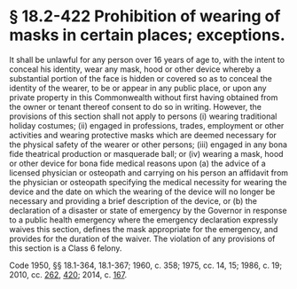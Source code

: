 # § 18.2-422 Prohibition of wearing of masks in certain places; exceptions.

<p>It shall be unlawful for any person over 16 years of age to, with the intent to conceal his identity, wear any mask, hood or other device whereby a substantial portion of the face is hidden or covered so as to conceal the identity of the wearer, to be or appear in any public place, or upon any private property in this Commonwealth without first having obtained from the owner or tenant thereof consent to do so in writing. However, the provisions of this section shall not apply to persons (i) wearing traditional holiday costumes; (ii) engaged in professions, trades, employment or other activities and wearing protective masks which are deemed necessary for the physical safety of the wearer or other persons; (iii) engaged in any bona fide theatrical production or masquerade ball; or (iv) wearing a mask, hood or other device for bona fide medical reasons upon (a) the advice of a licensed physician or osteopath and carrying on his person an affidavit from the physician or osteopath specifying the medical necessity for wearing the device and the date on which the wearing of the device will no longer be necessary and providing a brief description of the device, or (b) the declaration of a disaster or state of emergency by the Governor in response to a public health emergency where the emergency declaration expressly waives this section, defines the mask appropriate for the emergency, and provides for the duration of the waiver. The violation of any provisions of this section is a Class 6 felony.</p><p>Code 1950, §§ 18.1-364, 18.1-367; 1960, c. 358; 1975, cc. 14, 15; 1986, c. 19; 2010, cc. <a href='http://lis.virginia.gov/cgi-bin/legp604.exe?101+ful+CHAP0262'>262</a>, <a href='http://lis.virginia.gov/cgi-bin/legp604.exe?101+ful+CHAP0420'>420</a>; 2014, c. <a href='http://lis.virginia.gov/cgi-bin/legp604.exe?141+ful+CHAP0167'>167</a>.</p>
